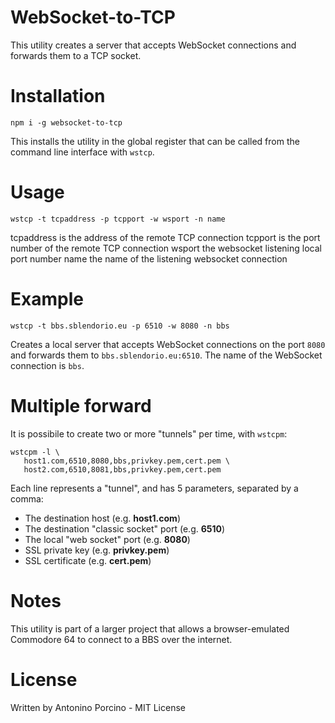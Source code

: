 # WebSocket-to-TCP

This utility creates a server that accepts WebSocket connections
and forwards them to a TCP socket.

# Installation

```
npm i -g websocket-to-tcp
```

This installs the utility in the global register that
can be called from the command line interface with `wstcp`.

# Usage

```
wstcp -t tcpaddress -p tcpport -w wsport -n name
```

tcpaddress is the address of the remote TCP connection
tcpport    is the port number of the remote TCP connection
wsport     the websocket listening local port number
name       the name of the listening websocket connection

# Example

```
wstcp -t bbs.sblendorio.eu -p 6510 -w 8080 -n bbs
```

Creates a local server that accepts WebSocket connections on the port `8080`
and forwards them to `bbs.sblendorio.eu:6510`. The name of the WebSocket
connection is `bbs`.

# Multiple forward

It is possibile to create two or more "tunnels" per time, with `wstcpm`:

```
wstcpm -l \
   host1.com,6510,8080,bbs,privkey.pem,cert.pem \
   host2.com,6510,8081,bbs,privkey.pem,cert.pem
```
Each line represents a "tunnel", and has 5 parameters, separated by a comma:

* The destination host (e.g. **host1.com**)
* The destination "classic socket" port (e.g. **6510**)
* The local "web socket" port (e.g. **8080**)
* SSL private key (e.g. **privkey.pem**)
* SSL certificate (e.g. **cert.pem**)

# Notes

This utility is part of a larger project that allows a browser-emulated
Commodore 64 to connect to a BBS over the internet.

# License

Written by Antonino Porcino - MIT License

